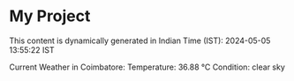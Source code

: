 # My Project

This content is dynamically generated in Indian Time (IST): 2024-05-05 13:55:22 IST


Current Weather in Coimbatore:
Temperature: 36.88 °C
Condition: clear sky
